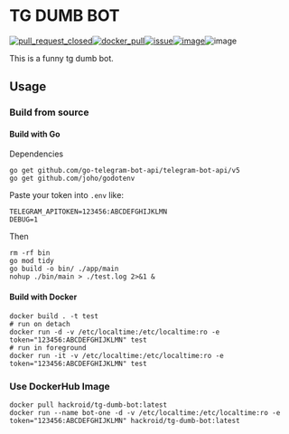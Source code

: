 # TG DUMB BOT

[![pull_request_closed](https://img.shields.io/github/actions/workflow/status/hackroid/tg-dumb-bot/pull_request_closed.yml)](https://github.com/hackroid/tg-dumb-bot/actions/workflows/pull_request_closed.yml)[![docker_pull](https://img.shields.io/docker/pulls/hackroid/tg-dumb-bot)](https://hub.docker.com/repository/docker/hackroid/tg-dumb-bot)[![issue](https://img.shields.io/github/issues/hackroid/tg-dumb-bot)](https://github.com/hackroid/tg-dumb-bot/issues)[![image](https://img.shields.io/github/license/hackroid/tg-dumb-bot)](https://github.com/hackroid/tg-dumb-bot/blob/main/LICENSE)![image](https://img.shields.io/github/last-commit/hackroid/tg-dumb-bot?color=red)

This is a funny tg dumb bot.

## Usage

### Build from source

#### Build with Go

Dependencies

```shell
go get github.com/go-telegram-bot-api/telegram-bot-api/v5
go get github.com/joho/godotenv
```

Paste your token into `.env` like:

```text
TELEGRAM_APITOKEN=123456:ABCDEFGHIJKLMN
DEBUG=1
```

Then

```shell
rm -rf bin
go mod tidy
go build -o bin/ ./app/main
nohup ./bin/main > ./test.log 2>&1 &
```

#### Build with Docker

```shell
docker build . -t test
# run on detach
docker run -d -v /etc/localtime:/etc/localtime:ro -e token="123456:ABCDEFGHIJKLMN" test
# run in foreground
docker run -it -v /etc/localtime:/etc/localtime:ro -e token="123456:ABCDEFGHIJKLMN" test
```

### Use DockerHub Image

```shell
docker pull hackroid/tg-dumb-bot:latest
docker run --name bot-one -d -v /etc/localtime:/etc/localtime:ro -e token="123456:ABCDEFGHIJKLMN" hackroid/tg-dumb-bot:latest
```


